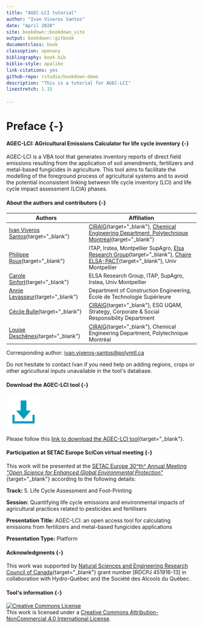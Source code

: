 ```yaml
--- 
title: "AGEC-LCI tutorial"
author: "Ivan Viveros Santos"
date: "April 2020"
site: bookdown::bookdown_site
output: bookdown::gitbook
documentclass: book
classoption: openany
bibliography: book.bib
biblio-style: apalike
link-citations: yes
github-repo: rstudio/bookdown-demo
description: "This is a tutorial for AGEC-LCI"
linestretch: 1.15

---
```


# Preface {-}

#### AGEC-LCI: AGricultural Emissions Calculator for life cycle inventory {-}

AGEC-LCI is a VBA tool that generates inventory reports of direct field emissions resulting from the application of soil amendments, fertilizers and metal-based fungicides in agriculture. This tool aims to facilitate the modelling of the foreground process of agricultural systems and to avoid the potential inconsistent linking between life cycle inventory (LCI) and life cycle impact assessment (LCIA) phases.


#### About the authors and contributors {-}



|Authors | Affiliation | 
|-----------|-------------|
|[Ivan Viveros Santos](https://ca.linkedin.com/in/ivan-viveros-santos){target="_blank"}|[CIRAIG](http://www.ciraig.org/fr/){target="_blank"}, [Chemical Engineering Department, Polytechnique Montréal](https://www.polymtl.ca/gch/){target="_blank"}|
|[Philippe Roux](http://www.elsa-lca.org/?p=137&lang=en){target="_blank"}|ITAP, Irstea, Montpellier SupAgro, [Elsa Research Group](http://www.elsa-lca.org/?lang=en){target="_blank"}, [Chaire ELSA-PACT](http://www.elsa-pact.fr/language/en/){target="_blank"}, Univ Montpellier|
|[Carole Sinfort](http://www.elsa-lca.org/?tag=carole-sinfort&lang=en){target="_blank"}|ELSA Research Group, ITAP, SupAgro, Irstea, Univ Montpellier| 
|[Annie Levasseur](https://www.etsmtl.ca/en/research/professors/alevasseur/){target="_blank"}|Department of Construction Engineering, École de Technologie Supérieure|
|[Cécile Bulle](https://professeurs.uqam.ca/professeur/bulle.cecile/){target="_blank"}|[CIRAIG](http://www.ciraig.org/fr/){target="_blank"}, ESG UQAM, Strategy, Corporate & Social Responsibility Department|
|[Louise Deschênes](https://www.polymtl.ca/expertises/deschenes-louise){target="_blank"}| [CIRAIG](http://www.ciraig.org/fr/){target="_blank"}, Chemical Engineering Department, Polytechnique Montréal|

Corresponding author: ivan.viveros-santos@polymtl.ca

Do not hesitate to contact Ivan if you need help on adding regions, crops or other agricultural inputs unavailable in the tool's database.
 

#### Download the AGEC-LCI tool {-}

<img src="Figures/download_icon.png" width="91" />

Please follow this [link to download the AGEC-LCI tool](https://drive.google.com/uc?id=1W6N6YtFOAcYjaoyWdH7yVH0TG9iWFRZL&export=download){target="_blank"}.

#### Participation at SETAC Europe SciCon virtual meeting {-}

This work will be presented at the [SETAC Europe 30^th^ Annual Meeting *"Open Science for Enhanced Global Environmental Protection"*](https://dublin.setac.org/){target="_blank"} according to the following details:

**Track:** 5. Life Cycle Assessment and Foot-Printing

**Session:** Quantifying life cycle emissions and environmental impacts of agricultural practices related to pesticides and fertilisers

**Presentation Title:** AGEC-LCI: an open access tool for calculating emissions from fertilizers and metal-based fungicides applications

**Presentation Type:** Platform

#### Acknowledgments {-}

This work was supported by [Natural Sciences and Engineering Research Council of Canada](https://www.nserc-crsng.gc.ca/index_eng.asp){target="_blank"} grant number [RDCPJ 451916-13] in collaboration with Hydro-Québec and the Société des Alcools du Québec.

#### Tool's information {-}

<a rel="license" href="http://creativecommons.org/licenses/by-nc/4.0/"><img alt="Creative Commons License" style="border-width:0" src="https://i.creativecommons.org/l/by-nc/4.0/88x31.png" /></a><br />This work is licensed under a <a rel="license" href="http://creativecommons.org/licenses/by-nc/4.0/">Creative Commons Attribution-NonCommercial 4.0 International License</a>.
